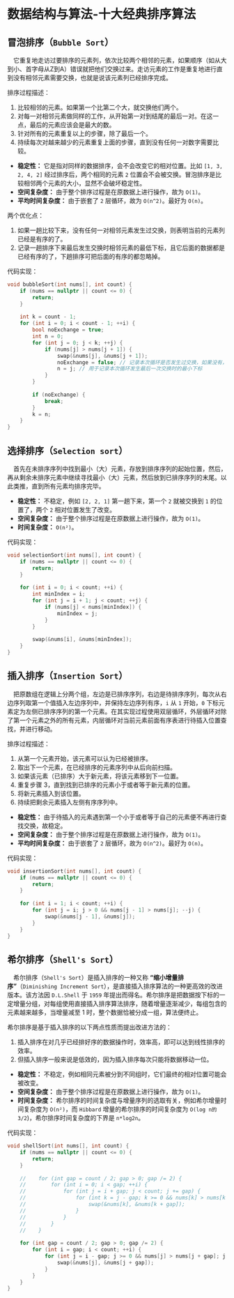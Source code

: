 #  数据结构与算法-十大经典排序算法

## 冒泡排序（`Bubble Sort`）
&emsp;它重复地走访过要排序的元素列，依次比较两个相邻的元素，如果顺序（如从大到小、首字母从Z到A）错误就把他们交换过来。走访元素的工作是重复地进行直到没有相邻元素需要交换，也就是说该元素列已经排序完成。

排序过程描述：
1. 比较相邻的元素。如果第一个比第二个大，就交换他们两个。
2. 对每一对相邻元素做同样的工作，从开始第一对到结尾的最后一对。在这一点，最后的元素应该会是最大的数。
3. 针对所有的元素重复以上的步骤，除了最后一个。
4. 持续每次对越来越少的元素重复上面的步骤，直到没有任何一对数字需要比较。

+ **稳定性：** 它是指对同样的数据排序，会不会改变它的相对位置。比如 `[1, 3, 2, 4, 2]` 经过排序后，两个相同的元素 `2` 位置会不会被交换。冒泡排序是比较相邻两个元素的大小，显然不会破坏稳定性。
+ **空间复杂度：** 由于整个排序过程是在原数据上进行操作，故为 `O(1)`。
+ **平均时间复杂度：** 由于嵌套了 `2` 层循环，故为 `O(n^2)`。最好为 `O(n)`。

两个优化点：
1. 如果一趟比较下来，没有任何一对相邻元素发生过交换，则表明当前的元素列已经是有序的了。
2. 记录一趟排序下来最后发生交换时相邻元素的最低下标，且它后面的数据都是已经有序的了，下趟排序可把后面的有序的都忽略掉。

代码实现：
```c++
void bubbleSort(int nums[], int count) {
    if (nums == nullptr || count <= 0) {
        return;
    }
    
    int k = count - 1;
    for (int i = 0; i < count - 1; ++i) {
        bool noExchange = true;
        int n = 0;
        for (int j = 0; j < k; ++j) {
            if (nums[j] > nums[j + 1]) {
                swap(&nums[j], &nums[j + 1]);
                noExchange = false; // 记录本次循环是否发生过交换，如果没有，则表示当前数组已经是有序的了
                n = j; // 用于记录本次循环发生最后一次交换时的最小下标
            }
        }
        
        if (noExchange) {
            break;
        }
        k = n;
    }
}
```

## 选择排序（`Selection sort`）
&emsp;首先在未排序序列中找到最小（大）元素，存放到排序序列的起始位置，然后，再从剩余未排序元素中继续寻找最小（大）元素，然后放到已排序序列的末尾。以此类推，直到所有元素均排序完毕。

+ **稳定性：** 不稳定，例如 `[2, 2, 1]` 第一趟下来，第一个 `2` 就被交换到 `1` 的位置了，两个 `2` 相对位置发生了改变。
+ **空间复杂度：** 由于整个排序过程是在原数据上进行操作，故为 `O(1)`。
+ **时间复杂度：** `O(n²)`。

代码实现：
```c++
void selectionSort(int nums[], int count) {
    if (nums == nullptr || count <= 0) {
        return;
    }
    
    for (int i = 0; i < count; ++i) {
        int minIndex = i;
        for (int j = i + 1; j < count; ++j) {
            if (nums[j] < nums[minIndex]) {
                minIndex = j;
            }
        }
        
        swap(&nums[i], &nums[minIndex]);
    }
}
```

## 插入排序（`Insertion Sort`）
&emsp;把原数组在逻辑上分两个组，左边是已排序序列，右边是待排序序列，每次从右边序列取第一个值插入左边序列中，并保持左边序列有序，`i` 从 `1` 开始，`0` 下标元素定为左侧已排序序列的第一个元素。在其实现过程使用双层循环，外层循环对除了第一个元素之外的所有元素，内层循环对当前元素前面有序表进行待插入位置查找，并进行移动。

排序过程描述：
1. 从第一个元素开始，该元素可以认为已经被排序。
2. 取出下一个元素，在已经排序的元素序列中从后向前扫描。
3. 如果该元素（已排序）大于新元素，将该元素移到下一位置。
4. 重复步骤 3，直到找到已排序的元素小于或者等于新元素的位置。
5. 将新元素插入到该位置。
6. 持续把剩余元素插入左侧有序序列中。

+ **稳定性：** 由于待插入的元素遇到第一个小于或者等于自己的元素便不再进行查找交换，故稳定。
+ **空间复杂度：** 由于整个排序过程是在原数据上进行操作，故为 `O(1)`。
+ **平均时间复杂度：** 由于嵌套了 `2` 层循环，故为 `O(n^2)`。最好为 `O(n)`。

代码实现：
```c++
void insertionSort(int nums[], int count) {
    if (nums == nullptr || count <= 0) {
        return;
    }
    
    for (int i = 1; i < count; ++i) {
        for (int j = i; j > 0 && nums[j - 1] > nums[j]; --j) {
            swap(&nums[j - 1], &nums[j]);
        }
    }
}
```

## 希尔排序（`Shell's Sort`）
&emsp;希尔排序（`Shell's Sort`）是插入排序的一种又称 **“缩小增量排序”**（`Diminishing Increment Sort`），是直接插入排序算法的一种更高效的改进版本。该方法因 `D.L.Shell` 于 `1959` 年提出而得名。希尔排序是把数据按下标的一定增量分组，对每组使用直接插入排序算法排序，随着增量逐渐减少，每组包含的元素越来越多，当增量减至 1 时，整个数据恰被分成一组，算法便终止。

希尔排序是基于插入排序的以下两点性质而提出改进方法的：
1. 插入排序在对几乎已经排好序的数据操作时，效率高，即可以达到线性排序的效率。
2. 但插入排序一般来说是低效的，因为插入排序每次只能将数据移动一位。

+ **稳定性：** 不稳定，例如相同元素被分到不同组时，它们最终的相对位置可能会被改变。
+ **空间复杂度：** 由于整个排序过程是在原数据上进行操作，故为 `O(1)`。
+ **时间复杂度：** 希尔排序的时间复杂度与增量序列的选取有关，例如希尔增量时间复杂度为 `O(n²)`，而 `Hibbard` 增量的希尔排序的时间复杂度为 `O(log n的3/2`)，希尔排序时间复杂度的下界是 `n*log2n`。

代码实现：
```c++
void shellSort(int nums[], int count) {
    if (nums == nullptr || count <= 0) {
        return;
    }
    
    //    for (int gap = count / 2; gap > 0; gap /= 2) {
    //        for (int i = 0; i < gap; ++i) {
    //            for (int j = i + gap; j < count; j += gap) {
    //                for (int k = j - gap; k >= 0 && nums[k] > nums[k + gap]; k -= gap) {
    //                    swap(&nums[k], &nums[k + gap]);
    //                }
    //            }
    //        }
    //    }
    
    for (int gap = count / 2; gap > 0; gap /= 2) {
        for (int i = gap; i < count; ++i) {
            for (int j = i - gap; j >= 0 && nums[j] > nums[j + gap]; j -= gap) { // j 是左边元素
                swap(&nums[j], &nums[j + gap]);
            }
        }
    }
}
```
